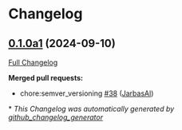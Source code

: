 # Changelog

## [0.1.0a1](https://github.com/OpenVoiceOS/ovos-PHAL/tree/0.1.0a1) (2024-09-10)

[Full Changelog](https://github.com/OpenVoiceOS/ovos-PHAL/compare/0.1.0...0.1.0a1)

**Merged pull requests:**

- chore:semver\_versioning [\#38](https://github.com/OpenVoiceOS/ovos-PHAL/pull/38) ([JarbasAl](https://github.com/JarbasAl))



\* *This Changelog was automatically generated by [github_changelog_generator](https://github.com/github-changelog-generator/github-changelog-generator)*
